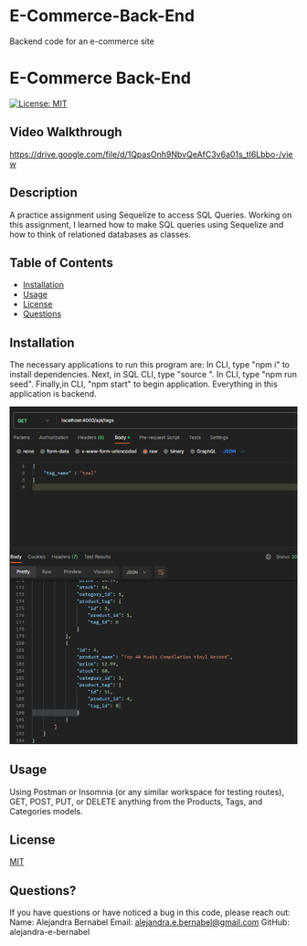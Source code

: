 # E-Commerce-Back-End
Backend code for an e-commerce site

# E-Commerce Back-End
[![License: MIT](https://img.shields.io/badge/License-MIT-yellow.svg)](https://opensource.org/licenses/MIT)

## Video Walkthrough
https://drive.google.com/file/d/1QpasOnh9NbvQeAfC3v6a01s_tI6Lbbo-/view

## Description

A practice assignment using Sequelize to access  SQL Queries. Working on this assignment, I learned how to make SQL queries using Sequelize and how to think of relationed databases as classes.

## Table of Contents

- [Installation](#installation)
- [Usage](#usage)
- [License](#license)
- [Questions](#questions?)

## Installation

The necessary applications to run this program are:
In CLI, type "npm i" to install dependencies. Next, in SQL CLI, type "source <db path from files>". In CLI, type "npm run seed". Finally,in CLI, "npm start" to begin application. Everything in this application is backend.

![sample GET](assets/image.png)

## Usage

Using Postman or Insomnia (or any similar workspace for testing routes), GET, POST, PUT, or DELETE anything from the Products, Tags, and Categories models.



## License 

[MIT](https://choosealicense.com/licenses/mit/)

## Questions? 

If you have questions or have noticed a bug in this code, please reach out:
Name: Alejandra Bernabel
Email: alejandra.e.bernabel@gmail.com
GitHub: alejandra-e-bernabel
